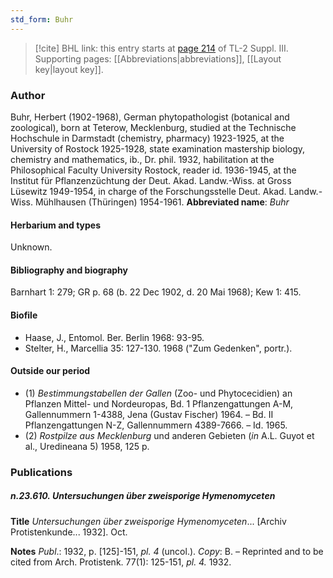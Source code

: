 ```yaml
---
std_form: Buhr
---
```


> [!cite] BHL link: this entry starts at [page 214](https://www.biodiversitylibrary.org/page/33266521) of TL-2 Suppl. III.
> Supporting pages: [[Abbreviations|abbreviations]], [[Layout key|layout key]].

### Author

Buhr, Herbert (1902-1968), German phytopathologist (botanical and zoological), born at Teterow, Mecklenburg, studied at the Technische Hochschule in Darmstadt (chemistry, pharmacy) 1923-1925, at the University of Rostock 1925-1928, state examination mastership biology, chemistry and mathematics, ib., Dr. phil. 1932, habilitation at the Philosophical Faculty University Rostock, reader id. 1936-1945, at the Institut für Pflanzenzüchtung der Deut. Akad. Landw.-Wiss. at Gross Lüsewitz 1949-1954, in charge of the Forschungsstelle Deut. Akad. Landw.-Wiss. Mühlhausen (Thüringen) 1954-1961. 
**Abbreviated name**: *Buhr*

#### Herbarium and types

Unknown.

#### Bibliography and biography

Barnhart 1: 279; GR p. 68 (b. 22 Dec 1902, d. 20 Mai 1968); Kew 1: 415.

#### Biofile

- Haase, J., Entomol. Ber. Berlin 1968: 93-95.
- Stelter, H., Marcellia 35: 127-130. 1968 ("Zum Gedenken", portr.).

#### Outside our period

- (1) *Bestimmungstabellen der Gallen* (Zoo- und Phytocecidien) an Pflanzen Mittel- und Nordeuropas, Bd. 1 Pflanzengattungen A-M, Gallennummern 1-4388, Jena (Gustav Fischer) 1964. – Bd. II Pflanzengattungen N-Z, Gallennummern 4389-7666. – Id. 1965.
- (2) *Rostpilze aus Mecklenburg* und anderen Gebieten (*in* A.L. Guyot et al., Uredineana 5) 1958, 125 p.

### Publications

##### n.23.610. Untersuchungen über zweisporige Hymenomyceten

**Title**
*Untersuchungen über zweisporige Hymenomyceten*... \[Archiv Protistenkunde... 1932\]. Oct.

**Notes**
*Publ*.: 1932, p. \[125\]-151, *pl. 4* (uncol.). *Copy*: B. – Reprinted and to be cited from Arch. Protistenk. 77(1): 125-151, *pl. 4.* 1932.

